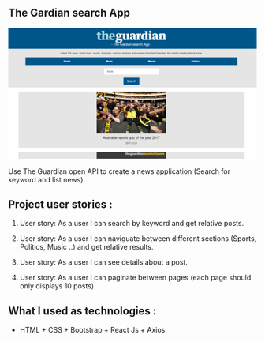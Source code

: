 

## The Gardian search App

<p align="center">
  <img src="IMG/gardian.PNG">
</p>

Use The Guardian open API to create a news application (Search for keyword and list news).

## Project user stories :

1. User story: As a user I can search by keyword and get relative posts.

2. User story: As a user I can naviguate between different sections (Sports, Politics, Music ..) and get relative results.

3. User story: As a user I can see details about a post.

4. User story: As a user I can paginate between pages (each page should only displays 10 posts).

## What I used as technologies :

-  HTML + CSS + Bootstrap + React Js + Axios.